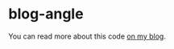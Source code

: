 # blog-angle

You can read more about this code [on my blog](https://johankool.nl/2022/03/11/angle.html).